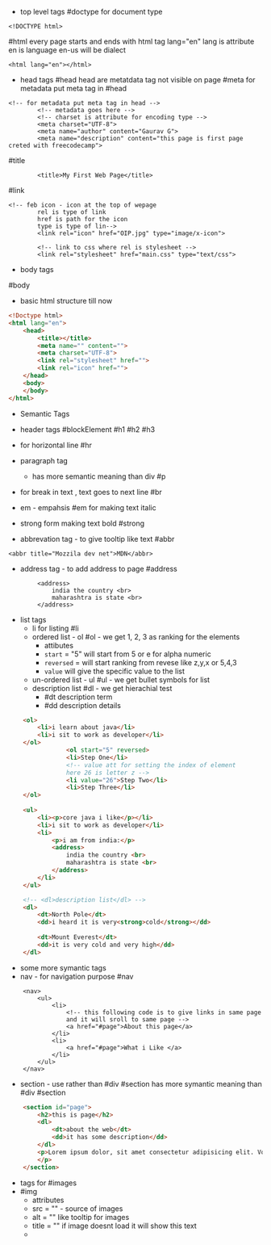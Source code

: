 - top level tags
#doctype 
	for document type
```
<!DOCTYPE html>
```

#html
	every page starts and ends with html tag
	lang="en" lang is attribute en is language en-us will be dialect
```
<html lang="en"></html>
```

- head tags
#head
	head are metatdata tag not visible on page
#meta
	for metadata put meta tag in #head 
```
<!-- for metadata put meta tag in head -->
        <!-- metadata goes here -->
        <!-- charset is attribute for encoding type -->
        <meta charset="UTF-8">
        <meta name="author" content="Gaurav G">
        <meta name="description" content="this page is first page creted with freecodecamp">
```

#title
```     <!-- title can not be seen on page -->
        <title>My First Web Page</title>
```

#link 
```
<!-- feb icon - icon at the top of wepage 
        rel is type of link
        href is path for the icon
        type is type of lin-->
        <link rel="icon" href="OIP.jpg" type="image/x-icon">

        <!-- link to css where rel is stylesheet -->
        <link rel="stylesheet" href="main.css" type="text/css">
```
- body tags

#body

- basic html structure till now
```html
<!Doctype html>
<html lang="en">
    <head>
        <title></title>
        <meta name="" content="">
        <meta charset="UTF-8">
        <link rel="stylesheet" href="">
        <link rel="icon" href="">
    </head>
    <body>  
    </body>
</html>
```

- Semantic Tags
- header tags
	#blockElement
#h1
	#h2
		#h3

- for horizontal line
#hr 
- paragraph tag 
	- has more semantic meaning than div
#p 
- for break in text , text goes to next line
#br 
- em - empahsis
#em for making text italic
- strong form making text bold
#strong
- abbrevation tag - to give tooltip like text
#abbr
```
<abbr title="Mozzila dev net">MDN</abbr>
```

- address tag - to add address to page
#address
```
        <address>
            india the country <br>
            maharashtra is state <br>
        </address>
```

- list tags
	- li for listing #li 
	- ordered list - ol #ol - we get 1, 2, 3 as ranking for the elements
		- attibutes
		- `start` = "5" will start from 5 or e for alpha numeric
		- `reversed` = will start ranking from revese like z,y,x or 5,4,3
		- `value` will give the specific value to the list
	- un-ordered list - ul #ul - we get bullet symbols for list
	- description list #dl - we get hierachial test
		- #dt description term 
		- #dd description details
```html
    <ol>
        <li>i learn about java</li>
        <li>i sit to work as developer</li>
    </ol>
                <ol start="5" reversed>
                <li>Step One</li>
                <!-- value att for setting the index of element
                here 26 is letter z -->
                <li value="26">Step Two</li>
                <li>Step Three</li>
    </ol>
    
    <ul>
        <li><p>core java i like</p></li>
        <li>i sit to work as developer</li>
        <li>
            <p>i am from india:</p>
            <address>
                india the country <br>
                maharashtra is state <br>
            </address>
        </li>
    </ul>

    <!-- <dl>description list</dl> -->
    <dl>
        <dt>North Pole</dt>
        <dd>i heard it is very<strong>cold</strong></dd>
        
        <dt>Mount Everest</dt>
        <dd>it is very cold and very high</dd>
    </dl>
```

- some more symantic tags
- nav - for navigation purpose
#nav
```
    <nav>
        <ul>
            <li>
                <!-- this following code is to give links in same page
                and it will sroll to same page -->
                <a href="#page">About this page</a>
            </li>
            <li>
                <a href="#page">What i Like </a>
            </li>
        </ul>
    </nav>
```

- section - use rather than #div #section  has more symantic meaning than #div
#section
```html
    <section id="page">
        <h2>this is page</h2>
        <dl>
            <dt>about the web</dt>
            <dd>it has some description</dd>
        </dl>
        <p>Lorem ipsum dolor, sit amet consectetur adipisicing elit. Voluptatem alias placeat, numquam architecto laboriosam consequatur nemo molestiae, laudantium 
        </p>
    </section>
```

- tags for #images
- #img 
	- attributes
	- src = "" - source of images
	- alt = "" like tooltip for images
	- title = "" if image doesnt load it will show this text
	- 